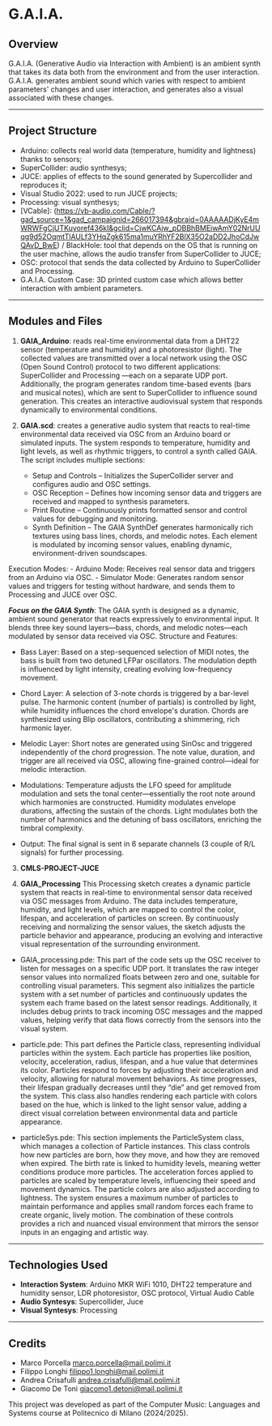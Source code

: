 # G.A.I.A.

## Overview
G.A.I.A. (Generative Audio via Interaction with Ambient) is an ambient synth that takes its data both from the environment and from the user interaction.
G.A.I.A. generates ambient sound which varies with respect to ambient parameters' changes and user interaction, and generates also a visual associated with these changes.

---

## Project Structure

- Arduino: collects real world data (temperature, humidity and lightness) thanks to sensors;
- SuperCollider: audio synthesys;
- JUCE: applies of effects to the sound generated by Supercollider and reproduces it;
- Visual Studio 2022: used to run JUCE projects;
- Processing: visual synthesys;
- [VCable]: (https://vb-audio.com/Cable/?gad_source=1&gad_campaignid=266017394&gbraid=0AAAAADjKyE4mWRWFgCjUTKuyoref436kI&gclid=CjwKCAjw_pDBBhBMEiwAmY02NrUUqg9d52OqmtTlAULf3YHqZgk615ma1muYRhYF2BlX35O2aDD2JhoCdJwQAvD_BwE) / BlackHole: tool that depends on the OS that is running on the user machine, allows the audio transfer from SuperCollider to JUCE;
- OSC: protocol that sends the data collected by Arduino to SuperCollider and Processing.
- G.A.I.A. Custom Case: 3D printed custom case which allows better interaction with ambient parameters.

---

## Modules and Files

1. **GAIA_Arduino**: reads real-time environmental data from a DHT22 sensor (temperature and humidity) and a photoresistor (light). The collected values are transmitted over a local network using the OSC (Open Sound Control) protocol to two different applications: SuperCollider and Processing —each on a separate UDP port. Additionally, the program generates random time-based events (bars and musical notes), which are sent to SuperCollider to influence sound generation. This creates an interactive audiovisual system that responds dynamically to environmental conditions. 

2. **GAIA.scd**: creates a generative audio system that reacts to real-time environmental data received via OSC from an Arduino board or simulated inputs. The system responds to temperature, humidity and light levels, as well as rhythmic triggers, to control a synth called GAIA.
The script includes multiple sections:
    - Setup and Controls – Initializes the SuperCollider server and configures audio and OSC settings.
    - OSC Reception – Defines how incoming sensor data and triggers are received and mapped to synthesis parameters.
    - Print Routine – Continuously prints formatted sensor and control values for debugging and monitoring.
    - Synth Definition – The GAIA SynthDef generates harmonically rich textures using bass lines, chords, and melodic notes. Each       element is modulated by incoming sensor values, enabling dynamic, environment-driven soundscapes.

Execution Modes:
    - Arduino Mode: Receives real sensor data and triggers from an Arduino via OSC.
    - Simulator Mode: Generates random sensor values and triggers for testing without hardware, and sends them to Processing and JUCE over OSC.

***Focus on the GAIA Synth***:
The GAIA synth is designed as a dynamic, ambient sound generator that reacts expressively to environmental input. It blends three key sound layers—bass, chords, and melodic notes—each modulated by sensor data received via OSC.
Structure and Features:
- Bass Layer:
    Based on a step-sequenced selection of MIDI notes, the bass is built from two detuned LFPar oscillators. The modulation depth is influenced by light intensity, creating evolving low-frequency movement.

- Chord Layer:
    A selection of 3-note chords is triggered by a bar-level pulse. The harmonic content (number of partials) is controlled by light, while humidity influences the chord envelope's duration. Chords are synthesized using Blip oscillators, contributing a shimmering, rich harmonic layer.

- Melodic Layer:
    Short notes are generated using SinOsc and triggered independently of the chord progression. The note value, duration, and trigger are all received via OSC, allowing fine-grained control—ideal for melodic interaction.

- Modulations:
    Temperature adjusts the LFO speed for amplitude modulation and sets the tonal center—essentially the root note around which harmonies are constructed.
    Humidity modulates envelope durations, affecting the sustain of the chords.
    Light modulates both the number of harmonics and the detuning of bass oscillators, enriching the timbral complexity.

- Output:
    The final signal is sent in 6 separate channels (3 couple of R/L signals) for further processing.

3. **CMLS-PROJECT-JUCE**



4. **GAIA_Processing**
This Processing sketch creates a dynamic particle system that reacts in real-time to environmental sensor data received via OSC messages from Arduino. The data includes temperature, humidity, and light levels, which are mapped to control the color, lifespan, and acceleration of particles on screen. By continuously receiving and normalizing the sensor values, the sketch adjusts the particle behavior and appearance, producing an evolving and interactive visual representation of the surrounding environment.

- GAIA_processing.pde:
This part of the code sets up the OSC receiver to listen for messages on a specific UDP port. It translates the raw integer sensor values into normalized floats between zero and one, suitable for controlling visual parameters. This segment also initializes the particle system with a set number of particles and continuously updates the system each frame based on the latest sensor readings. Additionally, it includes debug prints to track incoming OSC messages and the mapped values, helping verify that data flows correctly from the sensors into the visual system.

- particle.pde:
This part defines the Particle class, representing individual particles within the system. Each particle has properties like position, velocity, acceleration, radius, lifespan, and a hue value that determines its color. Particles respond to forces by adjusting their acceleration and velocity, allowing for natural movement behaviors. As time progresses, their lifespan gradually decreases until they “die” and get removed from the system. This class also handles rendering each particle with colors based on the hue, which is linked to the light sensor value, adding a direct visual correlation between environmental data and particle appearance.

- particleSys.pde:
This section implements the ParticleSystem class, which manages a collection of Particle instances. This class controls how new particles are born, how they move, and how they are removed when expired. The birth rate is linked to humidity levels, meaning wetter conditions produce more particles. The acceleration forces applied to particles are scaled by temperature levels, influencing their speed and movement dynamics. The particle colors are also adjusted according to lightness. The system ensures a maximum number of particles to maintain performance and applies small random forces each frame to create organic, lively motion. The combination of these controls provides a rich and nuanced visual environment that mirrors the sensor inputs in an engaging and artistic way.

---

## Technologies Used
- **Interaction System**: Arduino MKR WiFi 1010, DHT22 temperature and humidity sensor, LDR photoresistor, OSC protocol, Virtual Audio Cable
- **Audio Syntesys**: Supercollider, Juce
- **Visual Syntesys**: Processing

---

## Credits
- Marco Porcella marco.porcella@mail.polimi.it
- Filippo Longhi filippo1.longhi@mail.polimi.it
- Andrea Crisafulli andrea.crisafulli@mail.polimi.it
- Giacomo De Toni giacomo1.detoni@mail.polimi.it

This project was developed as part of the Computer Music: Languages and Systems course at Politecnico di Milano (2024/2025).
 
